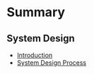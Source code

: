 # Summary

## System Design

* [Introduction](README.md)
* [System Design Process](system-design-process.md)

